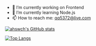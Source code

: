 - 🔭 I’m currently working on Frontend
- 🌱 I’m currently learning Node.js
- 📫 How to reach me: qq5372@live.com

[![ahswch's GitHub stats](https://github-readme-stats.vercel.app/api?username=ahswch&show_icons=true&theme=onedark)](https://github.com/ahswch/github-readme-stats)

[![Top Langs](https://github-readme-stats.vercel.app/api/top-langs/?username=ahswch&layout=compact&show_icons=true&theme=onedark)](https://github.com/ahswch/github-readme-stats)

